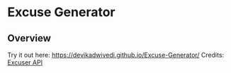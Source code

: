 # Excuse Generator
## Overview
Try it out here: https://devikadwivedi.github.io/Excuse-Generator/
Credits: [Excuser API](https://excuser.herokuapp.com/)
